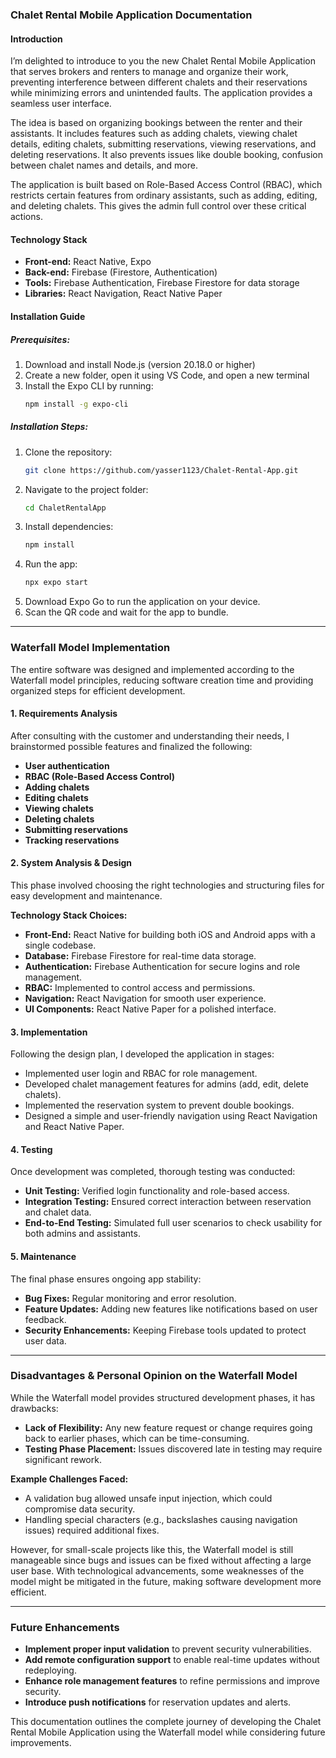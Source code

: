### Chalet Rental Mobile Application Documentation

#### Introduction
I’m delighted to introduce to you the new Chalet Rental Mobile Application that serves brokers and renters to manage and organize their work, preventing interference between different chalets and their reservations while minimizing errors and unintended faults. The application provides a seamless user interface.

The idea is based on organizing bookings between the renter and their assistants. It includes features such as adding chalets, viewing chalet details, editing chalets, submitting reservations, viewing reservations, and deleting reservations. It also prevents issues like double booking, confusion between chalet names and details, and more.

The application is built based on Role-Based Access Control (RBAC), which restricts certain features from ordinary assistants, such as adding, editing, and deleting chalets. This gives the admin full control over these critical actions.

#### Technology Stack
- **Front-end:** React Native, Expo
- **Back-end:** Firebase (Firestore, Authentication)
- **Tools:** Firebase Authentication, Firebase Firestore for data storage
- **Libraries:** React Navigation, React Native Paper

#### Installation Guide
##### Prerequisites:
1. Download and install Node.js (version 20.18.0 or higher)
2. Create a new folder, open it using VS Code, and open a new terminal
3. Install the Expo CLI by running:
   ```sh
   npm install -g expo-cli
   ```

##### Installation Steps:
1. Clone the repository:
   ```sh
   git clone https://github.com/yasser1123/Chalet-Rental-App.git
   ```
2. Navigate to the project folder:
   ```sh
   cd ChaletRentalApp
   ```
3. Install dependencies:
   ```sh
   npm install
   ```
4. Run the app:
   ```sh
   npx expo start
   ```
5. Download Expo Go to run the application on your device.
6. Scan the QR code and wait for the app to bundle.

---

### Waterfall Model Implementation
The entire software was designed and implemented according to the Waterfall model principles, reducing software creation time and providing organized steps for efficient development.

#### 1. Requirements Analysis
After consulting with the customer and understanding their needs, I brainstormed possible features and finalized the following:
- **User authentication**
- **RBAC (Role-Based Access Control)**
- **Adding chalets**
- **Editing chalets**
- **Viewing chalets**
- **Deleting chalets**
- **Submitting reservations**
- **Tracking reservations**

#### 2. System Analysis & Design
This phase involved choosing the right technologies and structuring files for easy development and maintenance. 

**Technology Stack Choices:**
- **Front-End:** React Native for building both iOS and Android apps with a single codebase.
- **Database:** Firebase Firestore for real-time data storage.
- **Authentication:** Firebase Authentication for secure logins and role management.
- **RBAC:** Implemented to control access and permissions.
- **Navigation:** React Navigation for smooth user experience.
- **UI Components:** React Native Paper for a polished interface.

#### 3. Implementation
Following the design plan, I developed the application in stages:
- Implemented user login and RBAC for role management.
- Developed chalet management features for admins (add, edit, delete chalets).
- Implemented the reservation system to prevent double bookings.
- Designed a simple and user-friendly navigation using React Navigation and React Native Paper.

#### 4. Testing
Once development was completed, thorough testing was conducted:
- **Unit Testing:** Verified login functionality and role-based access.
- **Integration Testing:** Ensured correct interaction between reservation and chalet data.
- **End-to-End Testing:** Simulated full user scenarios to check usability for both admins and assistants.

#### 5. Maintenance
The final phase ensures ongoing app stability:
- **Bug Fixes:** Regular monitoring and error resolution.
- **Feature Updates:** Adding new features like notifications based on user feedback.
- **Security Enhancements:** Keeping Firebase tools updated to protect user data.

---

### Disadvantages & Personal Opinion on the Waterfall Model
While the Waterfall model provides structured development phases, it has drawbacks:
- **Lack of Flexibility:** Any new feature request or change requires going back to earlier phases, which can be time-consuming.
- **Testing Phase Placement:** Issues discovered late in testing may require significant rework.

**Example Challenges Faced:**
- A validation bug allowed unsafe input injection, which could compromise data security.
- Handling special characters (e.g., backslashes causing navigation issues) required additional fixes.

However, for small-scale projects like this, the Waterfall model is still manageable since bugs and issues can be fixed without affecting a large user base. With technological advancements, some weaknesses of the model might be mitigated in the future, making software development more efficient.

---

### Future Enhancements
- **Implement proper input validation** to prevent security vulnerabilities.
- **Add remote configuration support** to enable real-time updates without redeploying.
- **Enhance role management features** to refine permissions and improve security.
- **Introduce push notifications** for reservation updates and alerts.

This documentation outlines the complete journey of developing the Chalet Rental Mobile Application using the Waterfall model while considering future improvements.
